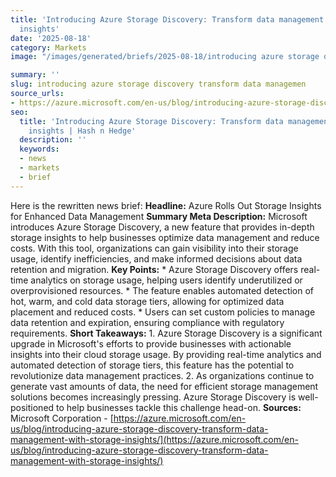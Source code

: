```yaml
---
title: 'Introducing Azure Storage Discovery: Transform data management with storage
  insights'
date: '2025-08-18'
category: Markets
image: "/images/generated/briefs/2025-08-18/introducing azure storage discovery transform data managemen.jpg"

summary: ''
slug: introducing azure storage discovery transform data managemen
source_urls:
- https://azure.microsoft.com/en-us/blog/introducing-azure-storage-discovery-transform-data-management-with-storage-insights/
seo:
  title: 'Introducing Azure Storage Discovery: Transform data management with storage
    insights | Hash n Hedge'
  description: ''
  keywords:
  - news
  - markets
  - brief
---
```


Here is the rewritten news brief:  **Headline:** Azure Rolls Out Storage Insights for Enhanced Data Management  **Summary Meta Description:** Microsoft introduces Azure Storage Discovery, a new feature that provides in-depth storage insights to help businesses optimize data management and reduce costs. With this tool, organizations can gain visibility into their storage usage, identify inefficiencies, and make informed decisions about data retention and migration.  **Key Points:**  * Azure Storage Discovery offers real-time analytics on storage usage, helping users identify underutilized or overprovisioned resources. * The feature enables automated detection of hot, warm, and cold data storage tiers, allowing for optimized data placement and reduced costs. * Users can set custom policies to manage data retention and expiration, ensuring compliance with regulatory requirements.  **Short Takeaways:**  1. Azure Storage Discovery is a significant upgrade in Microsoft's efforts to provide businesses with actionable insights into their cloud storage usage. By providing real-time analytics and automated detection of storage tiers, this feature has the potential to revolutionize data management practices. 2. As organizations continue to generate vast amounts of data, the need for efficient storage management solutions becomes increasingly pressing. Azure Storage Discovery is well-positioned to help businesses tackle this challenge head-on.  **Sources:** Microsoft Corporation - [https://azure.microsoft.com/en-us/blog/introducing-azure-storage-discovery-transform-data-management-with-storage-insights/](https://azure.microsoft.com/en-us/blog/introducing-azure-storage-discovery-transform-data-management-with-storage-insights/) 
